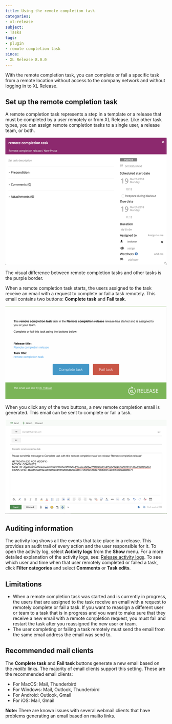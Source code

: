 ```yaml
---
title: Using the remote completion task
categories:
- xl-release
subject:
- Tasks
tags:
- plugin
- remote completion task
since:
- XL Release 8.0.0
---
```


With the remote completion task, you can complete or fail a specific task from a remote location without access to the company network and without logging in to XL Release.

## Set up the remote completion task

A remote completion task represents a step in a template or a release that must be completed by a user remotely or from XL Release.
Like other task types, you can assign remote completion tasks to a single user, a release team, or both.

![Remote Completion Task](../images/remote-completion-plugin/remote-completion-task.png)

The visual difference between remote completion tasks and other tasks is the purple border.

When a remote completion task starts, the users assigned to the task receive an email with a request to complete or fail a task remotely. This email contains two buttons: **Complete task** and **Fail task**.

![Remote Completion Task Email](../images/remote-completion-plugin/remote-completion-email.png)

When you click any of the two buttons, a new remote completion email is generated. This email can be sent to complete or fail a task.

![Remote Completion Task Email Request](../images/remote-completion-plugin/remote-completion-email-request.png)

## Auditing information

The activity log shows all the events that take place in a release. This provides an audit trail of every action and the user responsible for it. To open the activity log, select **Activity logs** from the **Show** menu. For a more detailed explanation of the activity logs, see: [Release activity logs](/xl-release/concept/release-activity-logs.html).
To see which user and time when that user remotely completed or failed a task, click **Filter categories** and select **Comments** or **Task edits**.

## Limitations

* When a remote completion task was started and is currently in progress, the users that are assigned to the task receive an email with a request to remotely complete or fail a task.
If you want to reassign a different user or team to a task that is in progress and you want to make sure that they receive a new email with a remote completion request, you must fail and restart the task after you reassigned the new user or team.
* The user completing or failing a task remotely must send the email from the same email address the email was send to.

## Recommended mail clients

The **Complete task** and **Fail task** buttons generate a new email based on the _mailto_ links. The majority of email clients support this setting.
These are the recommended email clients:

* For MacOS: Mail, Thunderbird
* For Windows: Mail, Outlook, Thunderbird
* For Android: Outlook, Gmail
* For iOS: Mail, Gmail

**Note:** There are known issues with several webmail clients that have problems generating an email based on mailto links.
